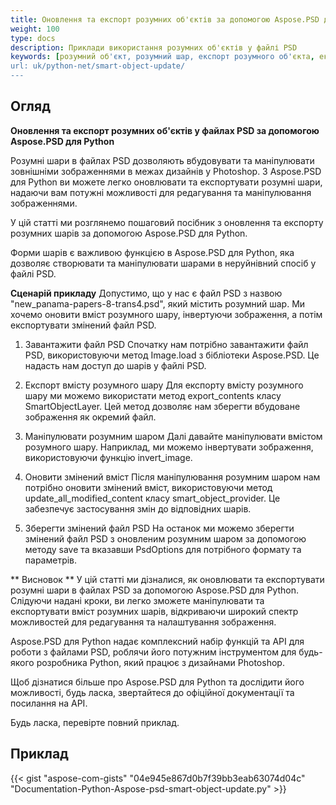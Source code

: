 ```yaml
---
title: Оновлення та експорт розумних об'єктів за допомогою Aspose.PSD для Python
weight: 100
type: docs
description: Приклади використання розумних об'єктів у файлі PSD
keywords: [розумний об'єкт, розумний шар, експорт розумного об'єкта, експорт розумного шару, оновлення розумного об'єкта, оновлення розумного шару, psd api, python, зразок коду]
url: uk/python-net/smart-object-update/
---
```


## **Огляд**


**Оновлення та експорт розумних об'єктів у файлах PSD за допомогою Aspose.PSD для Python**

Розумні шари в файлах PSD дозволяють вбудовувати та маніпулювати зовнішніми зображеннями в межах дизайнів у Photoshop. З Aspose.PSD для Python ви можете легко оновлювати та експортувати розумні шари, надаючи вам потужні можливості для редагування та маніпулювання зображеннями.

У цій статті ми розглянемо пошаговий посібник з оновлення та експорту розумних шарів за допомогою Aspose.PSD для Python.

Форми шарів є важливою функцією в Aspose.PSD для Python, яка дозволяє створювати та маніпулювати шарами в неруйнівний спосіб у файлі PSD.

**Сценарій прикладу**
Допустимо, що у нас є файл PSD з назвою "new_panama-papers-8-trans4.psd", який містить розумний шар. Ми хочемо оновити вміст розумного шару, інвертуючи зображення, а потім експортувати змінений файл PSD.

1. Завантажити файл PSD
Спочатку нам потрібно завантажити файл PSD, використовуючи метод Image.load з бібліотеки Aspose.PSD. Це надасть нам доступ до шарів у файлі PSD.

2. Експорт вмісту розумного шару
Для експорту вмісту розумного шару ми можемо використати метод export_contents класу SmartObjectLayer. Цей метод дозволяє нам зберегти вбудоване зображення як окремий файл.

3. Маніпулювати розумним шаром
Далі давайте маніпулювати вмістом розумного шару. Наприклад, ми можемо інвертувати зображення, використовуючи функцію invert_image.

4. Оновити змінений вміст
Після маніпулювання розумним шаром нам потрібно оновити змінений вміст, використовуючи метод update_all_modified_content класу smart_object_provider. Це забезпечує застосування змін до відповідних шарів.

5. Зберегти змінений файл PSD
На останок ми можемо зберегти змінений файл PSD з оновленим розумним шаром за допомогою методу save та вказавши PsdOptions для потрібного формату та параметрів.

** Висновок **
У цій статті ми дізналися, як оновлювати та експортувати розумні шари в файлах PSD за допомогою Aspose.PSD для Python. Слідуючи надані кроки, ви легко зможете маніпулювати та експортувати вміст розумних шарів, відкриваючи широкий спектр можливостей для редагування та налаштування зображення.

Aspose.PSD для Python надає комплексний набір функцій та API для роботи з файлами PSD, роблячи його потужним інструментом для будь-якого розробника Python, який працює з дизайнами Photoshop.

Щоб дізнатися більше про Aspose.PSD для Python та дослідити його можливості, будь ласка, звертайтеся до офіційної документації та посилання на API.

Будь ласка, перевірте повний приклад.

## **Приклад**
{{< gist "aspose-com-gists" "04e945e867d0b7f39bb3eab63074d04c" "Documentation-Python-Aspose-psd-smart-object-update.py" >}}
